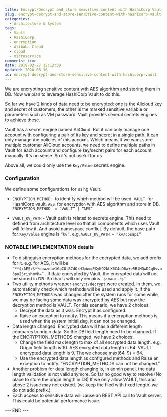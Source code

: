 ```yaml
---
title: Encrypt/Decrypt and store sensitive content with HashiCorp Vault
slug: encrypt-decrypt-and-store-sensitive-content-with-hashicorp-vault
categories:
  - Architecture & System
tags:
  - Vault
  - HashiCorp
  - encryption
  - Alibaba Cloud
  - cloud
  - microservice
comments: true
date: 2019-02-27 12:12:39
updated: 2020-06-16
id: encrypt-decrypt-and-store-sensitive-content-with-hashicorp-vault
---
```



We are encrypting sensitive content with AES algorithm and storing them in DB. Now we plan to leverage HashiCorp Vault to do this.

<!--more-->

So far we have 2 kinds of data need to be encrypted: one is the Alicloud key and secret of customers, the other is the marked sensitive variable or parameters such as VM password. Vault provides several secrets engines to achieve these.

Vault has a secret engine named  AliCloud. But it can only manage one account with configuring a pair of its key and secret in a single path. It can only manage the policies of this account. Which means if we want store multiple customer AliCloud accounts, we need to define multiple paths in Vault for each account and configure key/secret pairs for each account manually. It's no sense. So it's not useful for us.

Above all, we could only use the `Key/Value` secrets engine. 

### Configuration

We define some configurations for using Vault.

* `ENCRYPTION_METHOD`  -  to identify which method will be used. `VAULT `for HashiCorp vault. `AES `for encryption with AES algorithm and store in DB.  `ENCRYPTION_METHOD  = “VAULT” | “AES”`

* `VAULT_KV_PATH` - Vault path is related to secrets engine. This need to defined from architecture level so that all components which uses Vault will follow it. And avoid namespace conflict. By default, the base path for `Key/Value` engine is `“kv”`. e.g. `VAULT_KV_PATH = “kv/cpsapi”`

### NOTABLE IMPLEMENTATION details

* To distinguish encryption methods for the encrypted data, we add prefix for it. e.g.  for AES, it will be `“**$:AES:$**qowzobv1GoC8tB7dOrHJpA==PXyKO2kLX6C4oD8a+e5BlMQwD2q8vvu3poI5rishmVM=”` . If data encrypted by Vault, the encrypted data will not be stored in DB. So that it will only remains `“$:VAULT:$”` 
* Two utility methods wrapper `encrypt/decrypt` were created. In them, we automatically check which methods will be used and apply it. If the `ENCRYPTION_METHODS` was changed after the system runs for some while, we may be facing some data was encrypted by AES but now the decryption method is VAULT. For this scenario, we have 2 choices:
    * Decrypt the data as it was. Encrypt it as configured.
    * Raise an exception to notify. This means if a encryption methods is used when the system initializing, it can not be changed.
* Data length changed. Encrypted data will has a different length compares to origin data. So the DB field length need to be changed. If the ENCRYPTION_METHODS changed, we have 2 choices:
    * Change the field max length to max of all encrypted data length. e.g. Origin field length is 10. AES encrypted data length is 64. VAULT encrypted data length is 9. The we choose max(64, 9) = 64.
    * Use the encrypted data length as configured methods and Raise an exception to notify. “ENCRYPTION_METHODS can not be changed.”
* Another problem for data length changing is, in admin panel, the data length validation is not valid anymore. So far no good way to resolve (No place to store the origin length in DB) If we only allow VAULT, this and above 2 issue may not existed. (we keep the filed with fixed length. we do not add prefix.)
* Each access to sensitive data will cause an REST API call to Vault server. This could be potential performance issue.


--- END ---
